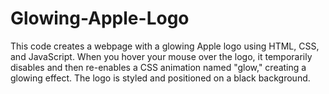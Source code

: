 # Glowing-Apple-Logo
This code creates a webpage with a glowing Apple logo using HTML, CSS, and JavaScript. When you hover your mouse over the logo, it temporarily disables and then re-enables a CSS animation named "glow," creating a glowing effect. The logo is styled and positioned on a black background.
